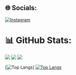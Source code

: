 ## 🌐 Socials:
[![Instagram](https://img.shields.io/badge/Instagram-%23E4405F.svg?logo=Instagram&logoColor=white)](https://instagram.com/maulana_1.0) 

# 📊 GitHub Stats:
![](https://github-readme-stats.vercel.app/api?username=ainxgans&theme=onedark&hide_border=false&include_all_commits=true&count_private=true)
![](https://github-readme-streak-stats.herokuapp.com/?user=ainxgans&theme=onedark&hide_border=false)
![](https://github-readme-stats.vercel.app/api/top-langs/?username=ainxgans&theme=onedark&hide_border=false&include_all_commits=true&count_private=true&layout=compact)

[![Top Langs](https://github-readme-stats.vercel.app/api/top-langs/?username=ainxgans&layout=pie&icon=0&color=12)]
[![Top Langs](https://github-readme-stats.vercel.app/api/top-langs/?username=anuraghazra&layout=pie)](https://github.com/anuraghazra/github-readme-stats)


<!-- Proudly created with GPRM ( https://gprm.itsvg.in ) -->
